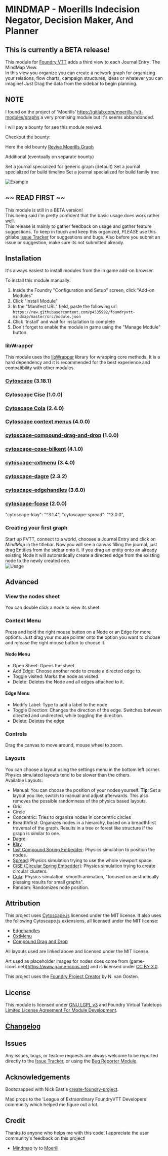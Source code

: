 # **MINDMAP** - Moerills Indecision Negator, Decision Maker, And Planner



## This is currently a BETA release!

<!-- 
![FVTT Version](https://img.shields.io/badge/FVTT-%3E%3D%200.5.5-critical)  
[![LGPLv3](https://img.shields.io/badge/License-GNU%20LGPLv3-black?style=flat-square)](https://gitlab.com/moerills-fvtt-modules/Adnd5e/raw/master/LICENSE) 
[![PayPal](https://img.shields.io/badge/Donate-PayPal-blue?style=flat-square)](https://www.paypal.com/cgi-bin/webscr?cmd=_s-xclick&hosted_button_id=FYZ294SP2JBGS&source=url)   
-->


This module for [Foundry VTT](https://foundryvtt.com/) adds a third view to each Journal Entry: The MindMap View.  
In this view you organize you can create a network graph for organizing your relations, flow charts, campaign structures, ideas or whatever you can imagine! Just Drag the data from the sidebar to begin planning.

## NOTE

I found on the project of 'Moerills'
https://gitlab.com/moerills-fvtt-modules/graphs
a very promising module but it's seems abbandonded.

I will pay a bounty for see this module revived.

Checkout the bounty:

Here the old bounty [Revive Moerills Graph](https://trello.com/c/udLvgA6V/124-bounty-revive-moerills-graph)

Additional (eventually on separate bounty)

Set a journal specialized for generic graph (default)
Set a journal specialized for build timeline
Set a journal specialized for build family tree



![Example](./images/graph.jpg)
## ~~ READ FIRST ~~

This module is still in a BETA version!  
This being said i'm pretty confident that the basic usage does work rather well.  
This release is mainly to gather feedback on usage and gather feature suggestions.
To keep in touch and keep this organized, *PLEASE* use this gitlabs [Issue Tracker](https://github.com/p4535992/foundryvtt-mindmap/issues) for suggestions and bugs. Also before you submit an issue or suggestion, make sure its not submitted already.  

## Installation

It's always easiest to install modules from the in game add-on browser.

To install this module manually:
1.  Inside the Foundry "Configuration and Setup" screen, click "Add-on Modules"
2.  Click "Install Module"
3.  In the "Manifest URL" field, paste the following url:
`https://raw.githubusercontent.com/p4535992/foundryvtt-mindmap/master/src/module.json`
4.  Click 'Install' and wait for installation to complete
5.  Don't forget to enable the module in game using the "Manage Module" button

### libWrapper

This module uses the [libWrapper](https://github.com/ruipin/fvtt-lib-wrapper) library for wrapping core methods. It is a hard dependency and it is recommended for the best experience and compatibility with other modules.

### [Cytoscape]() (3.18.1)

### [Cytoscape Cise](https://github.com/iVis-at-Bilkent/cytoscape.js-cise) (1.0.0)

### [Cytoscape Cola](https://github.com/cytoscape/cytoscape.js-cola) (2.4.0)

### [Cytoscape context menus](https://github.com/iVis-at-Bilkent/cytoscape.js-context-menus) (4.0.0)

### [cytoscape-compound-drag-and-drop](https://github.com/cytoscape/cytoscape.js-compound-drag-and-drop) (1.0.0)

### [cytoscape-cose-bilkent](https://github.com/cytoscape/cytoscape.js-cose-bilkent) (4.1.0)

### [cytoscape-cxtmenu](https://github.com/cytoscape/cytoscape.js-cxtmenu) (3.4.0)

### [cytoscape-dagre](https://github.com/cytoscape/cytoscape.js-dagre) (2.3.2)

### [cytoscape-edgehandles](https://github.com/cytoscape/cytoscape.js-edgehandles) (3.6.0)

### [cytoscape-fcose](https://github.com/iVis-at-Bilkent/cytoscape.js-fcose) (2.0.0)

"cytoscape-klay": "^3.1.4",
"cytoscape-spread": "^3.0.0",

### Creating your first graph
Start up FVTT, connect to a world, choosee a Journal Entry and click on *MindMap* in the titlebar. Now you will see a canvas filling the journal, just drag Entities from the sidbar onto it. If you drag an entity onto an already existing Node it will automatically create a directed edge from the existing node to the newly created one.  
![Usage](./images/first_steps.gif)

## Advanced

### View the nodes sheet
You can double click a node to view its sheet.

### Context Menu
Press and hold the right mouse button on a Node or an Edge for more options. Just drag your mouse pointer onto the option you want to choose and release the right mouse button to choose it.  

#### Node Menu
* Open Sheet: Opens the sheet
* Add Edge: Choose another node to create a directed edge to.
* Toggle visited: Marks the node as visited.
* Delete: Deletes the Node and all edges attached to it.

#### Edge Menu
* Modify Label: Type to add a label to the node
* Toggle Direction: Changes the direction of the edge. Switches between directed and undirected, while toggling the direction.
* Delete: Deletes the edge

### Controls
Drag the canvas to move around, mouse wheel to zoom.

### Layouts
You can choose a layout using the settings menu in the bottom left corner. Physics simulated layouts tend to be slower than the others.  
Available Layouts:
* Manual: You can choose the position of your nodes yourself. **Tip**: Set a layout you like, switch to manual and adjust afterwards. This also removes the possible randomness of the physics based layouts.
* Grid
* Circle
* Concentric: Tries to organize nodes in concentric circles
* Breadthfirst: Organizes nodes in a hierarchy, based on a breadthfirst traversal of the graph. Results in a tree or forest like structure if the graph is similar to one.
* [Dagre](https://github.com/cytoscape/cytoscape.js-dagre)
* [Klay](https://github.com/cytoscape/cytoscape.js-klay)
* [fast Compound Spring Embedder](https://github.com/iVis-at-Bilkent/cytoscape.js-fcose): Physics simulation to position the nodes.
* [Spread](https://github.com/cytoscape/cytoscape.js-spread): Physics simulation trying to use the whole viewport space.
* [CiSE (Circular Spring Embedder)](https://github.com/iVis-at-Bilkent/cytoscape.js-cise): Physics simulation trying to create circular clusters.
* [Cola](https://github.com/cytoscape/cytoscape.js-cola): Physics simulation, smooth animation, "focused on aesthetically pleasing results for small graphs".
* Random: Randomizes node position.


## Attribution
This project uses [Cytoscape.js](https://js.cytoscape.org/) licensed under the MIT license. It also uses the following Cytoscape.js extensions, all licensed under the MIT license:
* [Edgehandles](https://github.com/cytoscape/cytoscape.js-edgehandles)
* [CxtMenu](https://github.com/cytoscape/cytoscape.js-cxtmenu)
* [Compound Drag and Drop](https://github.com/cytoscape/cytoscape.js-compound-drag-and-drop)

All layouts used are linked above and licensed under the MIT license.

Art used as placeholder images for nodes does come from (game-icons.net)[https://www.game-icons.net] and is licensed under [CC BY 3.0](https://creativecommons.org/licenses/by/3.0/).

This project uses the [Foundry Project Creator](https://gitlab.com/foundry-projects/foundry-pc/create-foundry-project) by N. van Oosten. 

## License
This module is licensed under [GNU LGPL v3](https://raw.githubusercontent.com/p4535992/foundryvtt-mindmap/master/LICENSE) and Foundry Virtual Tabletops [Limited License Agreement For Module Development](https://foundryvtt.com/article/license/).

## [Changelog](./changelog.md)

## Issues

Any issues, bugs, or feature requests are always welcome to be reported directly to the [Issue Tracker](https://github.com/p4535992/foundryvtt-mindmap/issues ), or using the [Bug Reporter Module](https://foundryvtt.com/packages/bug-reporter/).

## Acknowledgements

Bootstrapped with Nick East's [create-foundry-project](https://gitlab.com/foundry-projects/foundry-pc/create-foundry-project).

Mad props to the 'League of Extraordinary FoundryVTT Developers' community which helped me figure out a lot.

## Credit

Thanks to anyone who helps me with this code! I appreciate the user community's feedback on this project!

- [Mindmap](https://gitlab.com/moerills-fvtt-modules/graphs) ty to [Moerill](https://github.com/Moerill/)
